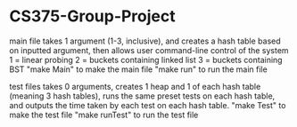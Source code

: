 # CS375-Group-Project

main file takes 1 argument (1-3, inclusive), and creates a hash table based on inputted argument, then allows user command-line control of the system
  1 = linear probing
  2 = buckets containing linked list
  3 = buckets containing BST
"make Main" to make the main file
"make run" to run the main file


test files takes 0 arguments, creates 1 heap and 1 of each hash table (meaning 3 hash tables), runs the same preset tests on each hash table, and outputs the time taken by each test on each hash table.
"make Test" to make the test file
"make runTest" to run the test file
